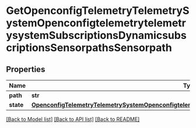 # GetOpenconfigTelemetryTelemetrySystemOpenconfigtelemetrytelemetrysystemSubscriptionsDynamicsubscriptionsSensorpathsSensorpath

## Properties
Name | Type | Description | Notes
------------ | ------------- | ------------- | -------------
**path** | **str** |  | 
**state** | [**OpenconfigTelemetryTelemetrySystemOpenconfigtelemetrytelemetrysystemSensorgroupsSensorpathsConfig**](OpenconfigTelemetryTelemetrySystemOpenconfigtelemetrytelemetrysystemSensorgroupsSensorpathsConfig.md) |  | [optional] 

[[Back to Model list]](../README.md#documentation-for-models) [[Back to API list]](../README.md#documentation-for-api-endpoints) [[Back to README]](../README.md)


